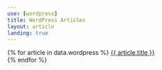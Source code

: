 ```yaml
---
use: [wordpress]
title: WordPress Articles
layout: article
landing: true
---
```

{% for article in data.wordpress %}
<a href="{{ article.url }}">{{ article.title }}</a><br>
{% endfor %}
